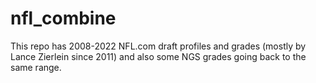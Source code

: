 # nfl_combine

This repo has 2008-2022 NFL.com draft profiles and grades (mostly by Lance Zierlein since 2011) and also some NGS grades going back to the same range. 
